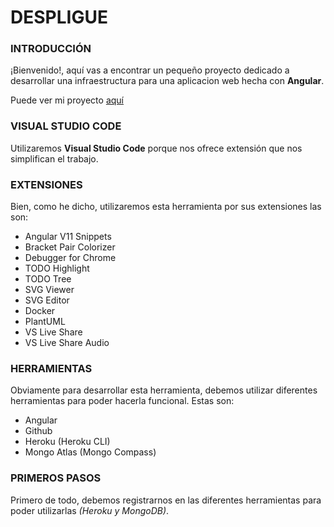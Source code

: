 # DESPLIGUE
### INTRODUCCIÓN

¡Bienvenido!, aquí vas a encontrar un pequeño proyecto dedicado a desarrollar una infraestructura para una aplicacion web hecha con **Angular**.

Puede ver mi proyecto [aquí](https://klaudiusmiskinis.github.io/despligue/)

### VISUAL STUDIO CODE

Utilizaremos **Visual Studio Code** porque nos ofrece extensión que nos simplifican el trabajo.

### EXTENSIONES 

Bien, como he dicho, utilizaremos esta herramienta por sus extensiones las son:

+ Angular V11 Snippets
+ Bracket Pair Colorizer
+ Debugger for Chrome
+ TODO Highlight
+ TODO Tree
+ SVG Viewer
+ SVG Editor
+ Docker
+ PlantUML
+ VS Live Share
+ VS Live Share Audio

### HERRAMIENTAS

Obviamente para desarrollar esta herramienta, debemos utilizar diferentes herramientas para poder hacerla funcional. Estas son:

+ Angular
+ Github
+ Heroku (Heroku CLI)
+ Mongo Atlas (Mongo Compass)

### PRIMEROS PASOS

Primero de todo, debemos registrarnos en las diferentes herramientas para poder utilizarlas *(Heroku y MongoDB)*.
